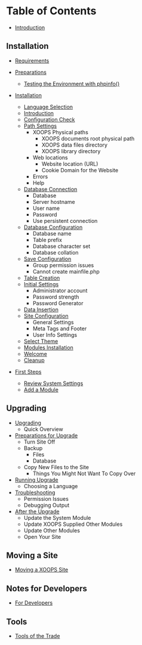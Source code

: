 # Table of Contents

* [Introduction](book/introduction/README.md)

## Installation
* [Requirements](book/requirements/README.md)
* [Preparations](book/preparations/README.md)
    * [Testing the Environment with phpinfo()](book/preparations/phpinfo.md)
* [Installation](book/installation/README.md)

    * [Language Selection](book/installation/step-01.md)
    * [Introduction](book/installation/step-02.md)
    * [Configuration Check](book/installation/step-03.md)
    * [Path Settings](book/installation/step-04.md)
        * XOOPS Physical paths
            * XOOPS documents root physical path
            * XOOPS data files directory
            * XOOPS library directory
        * Web locations
            * Website location (URL)
            * Cookie Domain for the Website
        * Errors
        * Help
    * [Database Connection](book/installation/step-05.md)
        * Database
        * Server hostname
        * User name
        * Password
        * Use persistent connection
    * [Database Configuration](book/installation/step-06.md)
        * Database name
        * Table prefix
        * Database character set
        * Database collation
    * [Save Configuration](book/installation/step-07.md)
        * Group permission issues
        * Cannot create mainfile.php
    * [Table Creation](book/installation/step-08.md)
    * [Initial Settings](book/installation/step-09.md)
        * Administrator account
        * Password strength
        * Password Generator
    * [Data Insertion](book/installation/step-10.md)
    * [Site Configuration](book/installation/step-11.md)
        * General Settings
        * Meta Tags and Footer
        * User Info Settings
    * [Select Theme](book/installation/step-12.md)
    * [Modules Installation](book/installation/step-13.md)
    * [Welcome](book/installation/step-14.md)
    * [Cleanup](book/installation/step-20.md)
* [First Steps](book/firststeps/README.md)
    * [Review System Settings](book/firststeps/README.md)
    * [Add a Module](book/firststeps/modules.md)

## Upgrading
* [Upgrading](book/upgrade/README.md)
    * Quick Overview
* [Preparations for Upgrade](book/upgrade/ustep-01.md)
    * Turn Site Off
    * Backup
        * Files
        * Database
    * Copy New Files to the Site
        * Things You Might Not Want To Copy Over
* [Running Upgrade](book/upgrade/ustep-02.md)
    * Choosing a Language
* [Troubleshooting](book/upgrade/ustep-03.md)
    * Permission Issues
    * Debugging Output
* [After the Upgrade](book/upgrade/ustep-04.md)
    *  Update the System Module
    *  Update XOOPS Supplied Other Modules
    *  Update Other Modules
    *  Open Your Site

## Moving a Site
* [Moving a XOOPS Site](book/moving/README.md)

## Notes for Developers
* [For Developers](book/developers/README.md)

## Tools
* [Tools of the Trade](book/tools/README.md)

